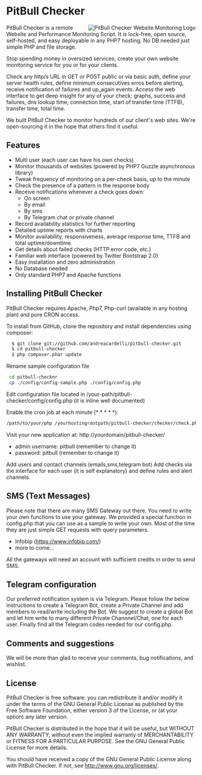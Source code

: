 # PitBull Checker
<img align="right" alt="PitBull Checker Website Monitoring Logo" src="http://www.aperion.info/pitbull-checker/assets/img/h180.png">
PitBull Checker is a remote Website and Performance Monitoring Script. It is lock-free, open source, self-hosted, and easy deployable in any PHP7 hosting. No DB needed just simple PHP and file storage.

Stop spending money in oversized services, create your own website monitoring service for you or for your clients. 

Check any http/s URL in GET or POST public or via basic auth, define your server health rules, define minimum consecutives erros before alerting, receive notification of failures and up_again events. Access the web interface to get deep insight for any of your check: graphs, success and failures, dns lookup time, connection time, start of transfer time (TTFB), transfer time, total time. 

We built PitBull Checker to monitor hundreds of our client's web sites. We're open-sourcing it in the hope that others find it useful.


## Features
* Multi user (each user can have his own checks)
* Monitor thousands of websites (powered by PHP7 Guzzle asynchronous library)
* Tweak frequency of monitoring on a per-check basis, up to the minute
* Check the presence of a pattern in the response body
* Receive notifications whenever a check goes down:
  * On screen
  * By email
  * By sms
  * By Telegram chat or private channel
* Record availability statistics for further reporting 
* Detailed uptime reports with charts
* Monitor availability, responsiveness, average response time, TTFB and total uptime/downtime
* Get details about failed checks (HTTP error code, etc.)
* Familiar web interface (powered by Twitter Bootstrap 2.0)
* Easy installation and zero administration
* No Database needed
* Only standard PHP7 and Apache functions

## Installing PitBull Checker
PitBull Checker requires Apache, Php7, Php-curl (available in any hosting plan) and pure CRON access.

To install from GitHub, clone the repository and install dependencies using composer:
```bash
  $ git clone git://github.com/andreacardelli/pitbull-checker.git
  $ cd pitbull-checker
  $ php composer.phar update 
```
Rename sample configuration file 
```bash
 cd pitbull-checker
 cp ./config/config-sample.php ./config/config.php
```
Edit configuration file located in /your-path/pitbull-checker/config/config.php (it is inline well documented)

Enable the cron job at each minute (* * * * *):
```bash
/path/to/your/php /yourhostingrootpath/pitbull-checker/checker/check.php >> /your-tmp-dir/checker.log 2>&1 
```
Visit your new application at: http://yourdomain/pitbull-checker/

* admin username: pitbull (remember to change it)
* password: pitbull (remember to change it)

Add users and contact channels (emails,sms,telegram bot)
Add checks via the interface for each user (it is self explanatory) and define rules and alert channels.

## SMS (Text Messages)
Please note that there are many SMS Gateway out there. You need to write your own functions to use your gateway.
We provided a special function in config.php that you can use as a sample to write your own. Most of the time they are just simple GET requests with query parameters.

* Infobip (https://www.infobip.com/)
* more to come...

All the gateways will need an account with sufficient credits in order to send SMS.

## Telegram configuration
Our preferred notification system is via Telegram. Please follow the below instructions to create a Telegram Bot, create a Private Channel and add members to read/write including the Bot. We suggest to create a global Bot and let him write to many different Private Channnel/Chat, one for each user. Finally find all the Telegram codes needed for our config.php.

## Comments and suggestions
We will be more than glad to receive your comments, bug notifications, and wishlist.

## License
PitBull Checker is free software: you can redistribute it and/or modify it under the terms of the GNU General Public License as published by the Free Software Foundation, either version 3 of the License, or (at your option) any later version.

PitBull Checker is distributed in the hope that it will be useful, but WITHOUT ANY WARRANTY; without even the implied warranty of MERCHANTABILITY or FITNESS FOR A PARTICULAR PURPOSE. See the GNU General Public License for more details.

You should have received a copy of the GNU General Public License along with PitBull Checker. If not, see http://www.gnu.org/licenses/.
